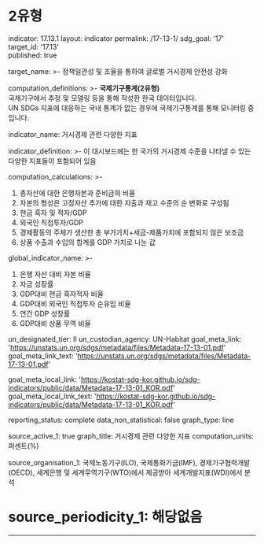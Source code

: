 # 2유형
indicator: 17.13.1
layout: indicator
permalink: /17-13-1/
sdg_goal: '17'
target_id: '17.13'  
published: true

target_name: >-
  정책일관성 및 조율을 통하여 글로벌 거시경제 안전성 강화
  
computation_definitions: >-
 <b> 국제기구통계(2유형) </b>   <br>
 국제기구에서 추정 및 모델링 등을 통해 작성한 한국 데이터입니다.  <br> 
 UN SDGs 지표에 대응하는 국내 통계가 없는 경우에 국제기구통계를 통해 모니터링 중입니다.

indicator_name: 거시경제 관련 다양한 지표

indicator_definition: >-
  이 대시보드에는 한 국가의 거시경제 수준을 나타낼 수 있는 다양한 지표들이 포함되어 있음

computation_calculations: >-
  1. 총자산에 대한 은행자본과 준비금의 비율   <br>
  2. 자본의 형성은 고정자산 추가에 대한 지출과 재고 수준의 순 변화로 구성됨   <br>
  3. 현금 흑자 및 적자/GDP   <br>
  4. 외국인 직접투자/GDP   <br>
  5. 경제활동의 주체가 생산한 총 부가가치+세금-제품가치에 포함되지 않은 보조금   <br>
  6. 상품 수출과 수입의 합계를 GDP 가치로 나눈 값   <br>
 
global_indicator_name:  >-
  1. 은행 자산 대비 자본 비율   <br>
  2. 자금 성장률   <br>
  3. GDP대비 현금 흑자적자 비율   <br>
  4. GDP대비 외국인 직접투자 순유입 비율   <br>
  5. 연간 GDP 성장률   <br>
  6. GDP대비 상품 무역 비율   <br>
 

un_designated_tier: II
un_custodian_agency: UN-Habitat
goal_meta_link: 'https://unstats.un.org/sdgs/metadata/files/Metadata-17-13-01.pdf'
goal_meta_link_text: 'https://unstats.un.org/sdgs/metadata/files/Metadata-17-13-01.pdf'

goal_meta_local_link: 'https://kostat-sdg-kor.github.io/sdg-indicators/public/data/Metadata-17-13-01_KOR.pdf'
goal_meta_local_link_text: 'https://kostat-sdg-kor.github.io/sdg-indicators/public/data/Metadata-17-13-01_KOR.pdf'

reporting_status: complete
data_non_statistical: false
graph_type: line

source_active_1: true
graph_title: 거시경제 관련 다양한 지표
computation_units: 퍼센트(%)

source_organisation_1: 국제노동기구(ILO), 국제통화기금(IMF), 경제기구협력개발(OECD), 세계은행 및 세계무역기구(WTO)에서 제공받아 세계개발지표(WDI)에서 분석
# source_periodicity_1: 해당없음
---
